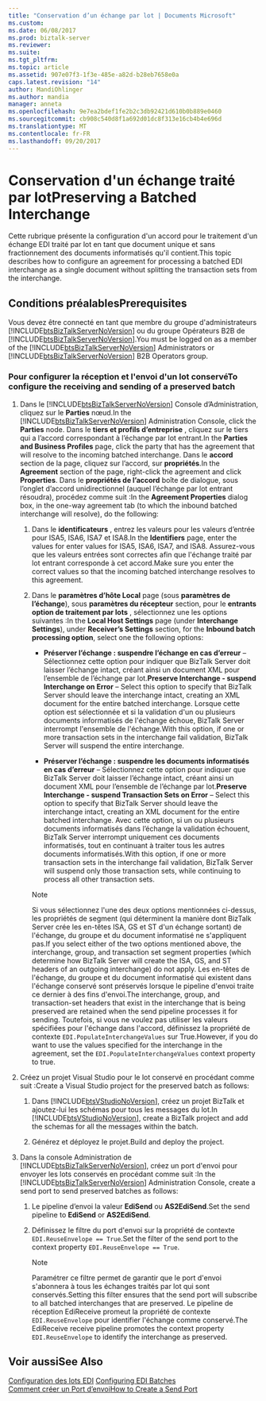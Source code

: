 ```yaml
---
title: "Conservation d’un échange par lot | Documents Microsoft"
ms.custom: 
ms.date: 06/08/2017
ms.prod: biztalk-server
ms.reviewer: 
ms.suite: 
ms.tgt_pltfrm: 
ms.topic: article
ms.assetid: 907e07f3-1f3e-485e-a82d-b28eb7658e0a
caps.latest.revision: "14"
author: MandiOhlinger
ms.author: mandia
manager: anneta
ms.openlocfilehash: 9e7ea2bdef1fe2b2c3db92421d610b0b889e0460
ms.sourcegitcommit: cb908c540d8f1a692d01dc8f313e16cb4b4e696d
ms.translationtype: MT
ms.contentlocale: fr-FR
ms.lasthandoff: 09/20/2017
---
```

# <a name="preserving-a-batched-interchange"></a><span data-ttu-id="40b80-102">Conservation d'un échange traité par lot</span><span class="sxs-lookup"><span data-stu-id="40b80-102">Preserving a Batched Interchange</span></span>
<span data-ttu-id="40b80-103">Cette rubrique présente la configuration d'un accord pour le traitement d'un échange EDI traité par lot en tant que document unique et sans fractionnement des documents informatisés qu'il contient.</span><span class="sxs-lookup"><span data-stu-id="40b80-103">This topic describes how to configure an agreement for processing a batched EDI interchange as a single document without splitting the transaction sets from the interchange.</span></span>  
  
## <a name="prerequisites"></a><span data-ttu-id="40b80-104">Conditions préalables</span><span class="sxs-lookup"><span data-stu-id="40b80-104">Prerequisites</span></span>  
 <span data-ttu-id="40b80-105">Vous devez être connecté en tant que membre du groupe d'administrateurs [!INCLUDE[btsBizTalkServerNoVersion](../includes/btsbiztalkservernoversion-md.md)] ou du groupe Opérateurs B2B de  [!INCLUDE[btsBizTalkServerNoVersion](../includes/btsbiztalkservernoversion-md.md)].</span><span class="sxs-lookup"><span data-stu-id="40b80-105">You must be logged on as a member of the [!INCLUDE[btsBizTalkServerNoVersion](../includes/btsbiztalkservernoversion-md.md)] Administrators or [!INCLUDE[btsBizTalkServerNoVersion](../includes/btsbiztalkservernoversion-md.md)] B2B Operators group.</span></span>  
  
### <a name="to-configure-the-receiving-and-sending-of-a-preserved-batch"></a><span data-ttu-id="40b80-106">Pour configurer la réception et l'envoi d'un lot conservé</span><span class="sxs-lookup"><span data-stu-id="40b80-106">To configure the receiving and sending of a preserved batch</span></span>  
  
1.  <span data-ttu-id="40b80-107">Dans le [!INCLUDE[btsBizTalkServerNoVersion](../includes/btsbiztalkservernoversion-md.md)] Console d’Administration, cliquez sur le **Parties** nœud.</span><span class="sxs-lookup"><span data-stu-id="40b80-107">In the [!INCLUDE[btsBizTalkServerNoVersion](../includes/btsbiztalkservernoversion-md.md)] Administration Console, click the **Parties** node.</span></span> <span data-ttu-id="40b80-108">Dans le **tiers et profils d’entreprise** , cliquez sur le tiers qui a l’accord correspondant à l’échange par lot entrant.</span><span class="sxs-lookup"><span data-stu-id="40b80-108">In the **Parties and Business Profiles** page, click the party that has the agreement that will resolve to the incoming batched interchange.</span></span> <span data-ttu-id="40b80-109">Dans le **accord** section de la page, cliquez sur l’accord, sur **propriétés**.</span><span class="sxs-lookup"><span data-stu-id="40b80-109">In the **Agreement** section of the page, right-click the agreement and click **Properties**.</span></span> <span data-ttu-id="40b80-110">Dans le **propriétés de l’accord** boîte de dialogue, sous l’onglet d’accord unidirectionnel (auquel l’échange par lot entrant résoudra), procédez comme suit :</span><span class="sxs-lookup"><span data-stu-id="40b80-110">In the **Agreement Properties** dialog box, in the one-way agreement tab (to which the inbound batched interchange will resolve), do the following:</span></span>  
  
    1.  <span data-ttu-id="40b80-111">Dans le **identificateurs** , entrez les valeurs pour les valeurs d’entrée pour ISA5, ISA6, ISA7 et ISA8.</span><span class="sxs-lookup"><span data-stu-id="40b80-111">In the **Identifiers** page, enter the values for enter values for ISA5, ISA6, ISA7, and ISA8.</span></span> <span data-ttu-id="40b80-112">Assurez-vous que les valeurs entrées sont correctes afin que l'échange traité par lot entrant corresponde à cet accord.</span><span class="sxs-lookup"><span data-stu-id="40b80-112">Make sure you enter the correct values so that the incoming batched interchange resolves to this agreement.</span></span>  
  
    2.  <span data-ttu-id="40b80-113">Dans le **paramètres d’hôte Local** page (sous **paramètres de l’échange**), sous **paramètres du récepteur** section, pour le **entrants option de traitement par lots** , sélectionnez une les options suivantes :</span><span class="sxs-lookup"><span data-stu-id="40b80-113">In the **Local Host Settings** page (under **Interchange Settings**), under **Receiver’s Settings** section, for the **Inbound batch processing option**, select one the following options:</span></span>  
  
        -   <span data-ttu-id="40b80-114">**Préserver l’échange : suspendre l’échange en cas d’erreur** – Sélectionnez cette option pour indiquer que BizTalk Server doit laisser l’échange intact, créant ainsi un document XML pour l’ensemble de l’échange par lot.</span><span class="sxs-lookup"><span data-stu-id="40b80-114">**Preserve Interchange - suspend Interchange on Error** – Select this option to specify that BizTalk Server should leave the interchange intact, creating an XML document for the entire batched interchange.</span></span> <span data-ttu-id="40b80-115">Lorsque cette option est sélectionnée et si la validation d'un ou plusieurs documents informatisés de l'échange échoue, BizTalk Server interrompt l'ensemble de l'échange.</span><span class="sxs-lookup"><span data-stu-id="40b80-115">With this option, if one or more transaction sets in the interchange fail validation, BizTalk Server will suspend the entire interchange.</span></span>  
  
        -   <span data-ttu-id="40b80-116">**Préserver l’échange : suspendre les documents informatisés en cas d’erreur** – Sélectionnez cette option pour indiquer que BizTalk Server doit laisser l’échange intact, créant ainsi un document XML pour l’ensemble de l’échange par lot.</span><span class="sxs-lookup"><span data-stu-id="40b80-116">**Preserve Interchange - suspend Transaction Sets on Error** – Select this option to specify that BizTalk Server should leave the interchange intact, creating an XML document for the entire batched interchange.</span></span> <span data-ttu-id="40b80-117">Avec cette option, si un ou plusieurs documents informatisés dans l’échange la validation échouent, BizTalk Server interrompt uniquement ces documents informatisés, tout en continuant à traiter tous les autres documents informatisés.</span><span class="sxs-lookup"><span data-stu-id="40b80-117">With this option, if one or more transaction sets in the interchange fail validation, BizTalk Server will suspend only those transaction sets, while continuing to process all other transaction sets.</span></span>  
  
        > [!NOTE]
        >  <span data-ttu-id="40b80-118">Si vous sélectionnez l'une des deux options mentionnées ci-dessus, les propriétés de segment (qui déterminent la manière dont BizTalk Server crée les en-têtes ISA, GS et ST d'un échange sortant) de l'échange, du groupe et du document informatisé ne s'appliquent pas.</span><span class="sxs-lookup"><span data-stu-id="40b80-118">If you select either of the two options mentioned above, the interchange, group, and transaction set segment properties (which determine how BizTalk Server will create the ISA, GS, and ST headers of an outgoing interchange) do not apply.</span></span> <span data-ttu-id="40b80-119">Les en-têtes de l'échange, du groupe et du document informatisé qui existent dans l'échange conservé sont préservés lorsque le pipeline d'envoi traite ce dernier à des fins d'envoi.</span><span class="sxs-lookup"><span data-stu-id="40b80-119">The interchange, group, and transaction-set headers that exist in the interchange that is being preserved are retained when the send pipeline processes it for sending.</span></span> <span data-ttu-id="40b80-120">Toutefois, si vous ne voulez pas utiliser les valeurs spécifiées pour l'échange dans l'accord, définissez la propriété de contexte `EDI.PopulateInterchangeValues` sur True.</span><span class="sxs-lookup"><span data-stu-id="40b80-120">However, if you do want to use the values specified for the interchange in the agreement, set the `EDI.PopulateInterchangeValues` context property to true.</span></span>  
  
2.  <span data-ttu-id="40b80-121">Créez un projet Visual Studio pour le lot conservé en procédant comme suit :</span><span class="sxs-lookup"><span data-stu-id="40b80-121">Create a Visual Studio project for the preserved batch as follows:</span></span>  
  
    1.  <span data-ttu-id="40b80-122">Dans [!INCLUDE[btsVStudioNoVersion](../includes/btsvstudionoversion-md.md)], créez un projet BizTalk et ajoutez-lui les schémas pour tous les messages du lot.</span><span class="sxs-lookup"><span data-stu-id="40b80-122">In [!INCLUDE[btsVStudioNoVersion](../includes/btsvstudionoversion-md.md)], create a BizTalk project and add the schemas for all the messages within the batch.</span></span>  
  
    2.  <span data-ttu-id="40b80-123">Générez et déployez le projet.</span><span class="sxs-lookup"><span data-stu-id="40b80-123">Build and deploy the project.</span></span>  
  
3.  <span data-ttu-id="40b80-124">Dans la console Administration de [!INCLUDE[btsBizTalkServerNoVersion](../includes/btsbiztalkservernoversion-md.md)], créez un port d'envoi pour envoyer les lots conservés en procédant comme suit :</span><span class="sxs-lookup"><span data-stu-id="40b80-124">In the [!INCLUDE[btsBizTalkServerNoVersion](../includes/btsbiztalkservernoversion-md.md)] Administration Console, create a send port to send preserved batches as follows:</span></span>  
  
    1.  <span data-ttu-id="40b80-125">Le pipeline d’envoi la valeur **EdiSend** ou **AS2EdiSend**.</span><span class="sxs-lookup"><span data-stu-id="40b80-125">Set the send pipeline to **EdiSend** or **AS2EdiSend**.</span></span>  
  
    2.  <span data-ttu-id="40b80-126">Définissez le filtre du port d'envoi sur la propriété de contexte `EDI.ReuseEnvelope == True`.</span><span class="sxs-lookup"><span data-stu-id="40b80-126">Set the filter of the send port to the context property `EDI.ReuseEnvelope == True`.</span></span>  
  
        > [!NOTE]
        >  <span data-ttu-id="40b80-127">Paramétrer ce filtre permet de garantir que le port d'envoi s'abonnera à tous les échanges traités par lot qui sont conservés.</span><span class="sxs-lookup"><span data-stu-id="40b80-127">Setting this filter ensures that the send port will subscribe to all batched interchanges that are preserved.</span></span> <span data-ttu-id="40b80-128">Le pipeline de réception EdiReceive promeut la propriété de contexte `EDI.ReuseEnvelope` pour identifier l'échange comme conservé.</span><span class="sxs-lookup"><span data-stu-id="40b80-128">The EdiReceive receive pipeline promotes the context property `EDI.ReuseEnvelope` to identify the interchange as preserved.</span></span>  
  
## <a name="see-also"></a><span data-ttu-id="40b80-129">Voir aussi</span><span class="sxs-lookup"><span data-stu-id="40b80-129">See Also</span></span>  
 <span data-ttu-id="40b80-130">[Configuration des lots EDI](../core/configuring-edi-batches.md) </span><span class="sxs-lookup"><span data-stu-id="40b80-130">[Configuring EDI Batches](../core/configuring-edi-batches.md) </span></span>  
 [<span data-ttu-id="40b80-131">Comment créer un Port d’envoi</span><span class="sxs-lookup"><span data-stu-id="40b80-131">How to Create a Send Port</span></span>](../core/how-to-create-a-send-port2.md)